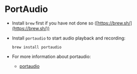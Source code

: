 # PortAudio

- Install `brew` first if you have not done so ([https://brew.sh/](https://brew.sh/))
- Install `portaudio` to start audio playback and recording:

      brew install portaudio

- For more information about portaudio:
  - [portaudio](http://www.portaudio.com/)